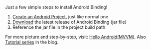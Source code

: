 Just a few simple steps to install Android Binding!

  1. [Create an Android Project](http://developer.android.com/resources/tutorials/hello-world.html), just like normal one
  1. [Download](http://code.google.com/p/android-binding/downloads/list) the latest release of Android Binding (jar file)
  1. Reference the jar file in the project build path

For more picture and step-by-step, visit: [Hello Android(MVVM)](http://andytsui.wordpress.com/2011/02/08/tutorial-hello-android-mvvm/). Also [Tutorial series](http://andytsui.wordpress.com/category/tutorial/) in the blog.
